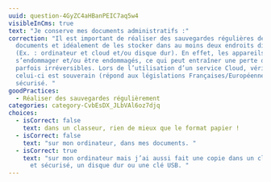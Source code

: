 ```yaml
---
uuid: question-4GyZC4aHBanPEIC7aq5w4
visibleInCms: true
text: "Je conserve mes documents administratifs :"
correction: "Il est important de réaliser des sauvegardes régulières de mes
  documents et idéalement de les stocker dans au moins deux endroits différents
  (Ex. : ordinateur et cloud et/ou disque dur). En effet, les appareils peuvent
  s’endommager et/ou être endommagés, ce qui peut entraîner une perte de données
  parfois irréversibles. Lors de l’utilisation d’un service Cloud, vérifiez que
  celui-ci est souverain (répond aux législations Françaises/Européennes) et
  sécurisé. "
goodPractices:
  - Réaliser des sauvegardes régulièrement
categories: category-CvbEsDX_JLbVAl6oz7djq
choices:
  - isCorrect: false
    text: dans un classeur, rien de mieux que le format papier !
  - isCorrect: false
    text: "sur mon ordinateur, dans mes documents. "
  - isCorrect: true
    text: "sur mon ordinateur mais j’ai aussi fait une copie dans un cloud souverain
      et sécurisé, un disque dur ou une clé USB. "
---
```

